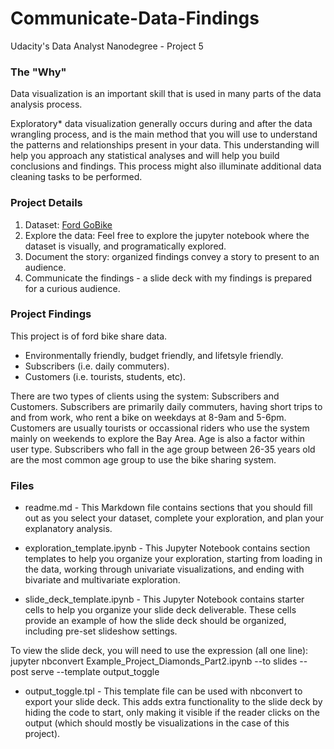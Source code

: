 # Communicate-Data-Findings
Udacity's Data Analyst Nanodegree - Project 5

### The "Why"
Data visualization is an important skill that is used in many parts of the data analysis process. 

Exploratory* data visualization generally occurs during and after the data wrangling process, and is the main method that you will use to understand the patterns and relationships present in your data. This understanding will help you approach any statistical analyses and will help you build conclusions and findings. This process might also illuminate additional data cleaning tasks to be performed. 


### Project Details

1. Dataset: [Ford GoBike](https://www.fordgobike.com/system-data)
2. Explore the data: Feel free to explore the jupyter notebook where the dataset is visually, and programatically explored. 
3. Document the story: organized findings convey a story to present to an audience.
4. Communicate the findings - a slide deck with my findings is prepared for a curious audience.

### Project Findings
This project is of ford bike share data.

- Environmentally friendly, budget friendly, and lifetsyle friendly.
- Subscribers (i.e. daily commuters).
- Customers (i.e. tourists, students, etc).

There are two types of clients using the system: Subscribers and Customers. Subscribers are primarily daily commuters, having short trips to and from work, who rent a bike on weekdays at 8-9am and 5-6pm. Customers are usually tourists or occassional riders who use the system mainly on weekends to explore the Bay Area. Age is also a factor within user type. Subscribers who fall in the age group between 26-35 years old are the most common age group to use the bike sharing system.


### Files
- readme.md - This Markdown file contains sections that you should fill out as you select your dataset, complete your exploration, and plan your explanatory analysis. 

- exploration_template.ipynb - This Jupyter Notebook contains section templates to help you organize your exploration, starting from loading in the data, working through univariate visualizations, and ending with bivariate and multivariate exploration. 

- slide_deck_template.ipynb - This Jupyter Notebook contains starter cells to help you organize your slide deck deliverable. These cells provide an example of how the slide deck should be organized, including pre-set slideshow settings.

To view the slide deck, you will need to use the expression (all one line):
jupyter nbconvert Example_Project_Diamonds_Part2.ipynb --to slides --post serve --template output_toggle

- output_toggle.tpl - This template file can be used with nbconvert to export your slide deck. This adds extra functionality to the slide deck by hiding the code to start, only making it visible if the reader clicks on the output (which should mostly be visualizations in the case of this project). 
